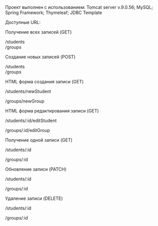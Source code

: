 Проект выполнен с использованием: Tomcat server v.9.0.56; MySQL; Spring Framework; Thymeleaf; JDBC Template

Доступные URL:

Получение всех записей (GET) 

/students   
/groups

Создание новых записей (POST) 

/students   
/groups

HTML форма создания записи (GET) 

/students/newStudent

/groups/newGroup

HTML форма редактирования записи (GET) 

/students/:id/editStudent

/groups/:id/editGroup

Получение одной записи (GET) 

/students/:id

/groups/:id

Обновление записи (PATCH)

/students/:id

/groups/:id

Удаление записи (DELETE)

/students/:id

/groups/:id
